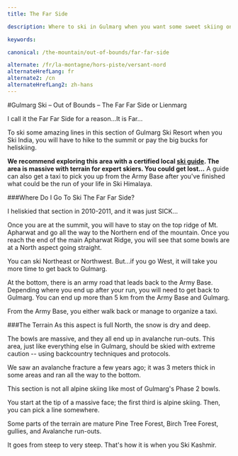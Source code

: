 ```yaml
---
title: The Far Side

description: Where to ski in Gulmarg when you want some sweet skiing on your Ski Kashmir trip? Go to the Far Far Side of Gulmarg Ski Resort for a Ski India adventure

keywords:

canonical: /the-mountain/out-of-bounds/far-far-side

alternate: /fr/la-montagne/hors-piste/versant-nord
alternateHrefLang: fr
alternate2: /cn
alternateHrefLang2: zh-hans
---
```


#Gulmarg Ski – Out of Bounds – The Far Far Side or Lienmarg

I call it the Far Far Side for a reason…It is Far…

To ski some amazing lines in this section of Gulmarg Ski Resort when you Ski India, you will have to hike to the summit or pay the big bucks for heliskiing.

**We recommend exploring this area with a certified local [ski guide](/the-mountain/ski-guides). The area is massive with terrain for expert skiers. You could get lost…** A guide can also get a taxi to pick you up from the Army Base after you've finished what could be the run of your life in Ski Himalaya.

###Where Do I Go To Ski The Far Far Side?

I heliskied that section in 2010-2011, and it was just SICK…

Once you are at the summit, you will have to stay on the top ridge of Mt. Apharwat and go all the way to the Northern end of the mountain. Once you reach the end of the main Apharwat Ridge, you will see that some bowls are at a North aspect going straight.

You can ski Northeast or Northwest. But…if you go West, it will take you more time to get back to Gulmarg.

At the bottom, there is an army road that leads back to the Army Base. Depending where you end up after your run, you will need to get back to Gulmarg. You can end up more than 5 km from the Army Base and Gulmarg.

From the Army Base, you either walk back or manage to organize a taxi.

###The Terrain
As this aspect is full North, the snow is dry and deep.

The bowls are massive, and they all end up in avalanche run-outs. This area, just like everything else in Gulmarg, should be skied with extreme caution -- using backcountry techniques and protocols.

We saw an avalanche fracture a few years ago; it was 3 meters thick in some areas and ran all the way to the bottom.

This section is not all alpine skiing like most of Gulmarg's Phase 2 bowls.

You start at the tip of a massive face; the first third is alpine skiing. Then, you can pick a line somewhere.

Some parts of the terrain are mature Pine Tree Forest, Birch Tree Forest, gullies, and Avalanche run-outs.

It goes from steep to very steep. That's how it is when you Ski Kashmir.

